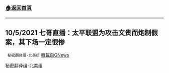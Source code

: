 ###  [:house:返回首頁](https://github.com/ourhimalayas/txt)
---


## 10/5/2021 七哥直播：太平联盟为攻击文贵而炮制假案，其下场一定很惨
` 秘密翻译组-北美组` [轉載自GNews](https://gnews.org/zh-hans/1577155/)

秘密翻译组-北美组
